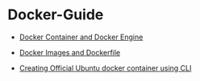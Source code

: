 # Docker-Guide


- [Docker Container and Docker Engine](https://github.com/alpha74/Docker-Manual/blob/main/docs/docker-container-engine.md) 
- [Docker Images and Dockerfile](https://github.com/alpha74/Docker-Manual/blob/main/docs/docker-images.md)

- [Creating Official Ubuntu docker container using CLI](https://github.com/alpha74/Docker-Guide/blob/main/docs/create-ubuntu-container-cli.md)
